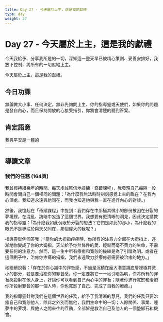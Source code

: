 ```yaml
---
title: Day 27 - 今天屬於上主，這是我的獻禮
type: day
weight: 27
---
```


# Day 27 - 今天屬於上主，這是我的獻禮

今天我給予、分享我所是的一切，深知這一整天早已被精心策劃、妥善安排好，我放下控制，將所有的一切獻給上主。

今天屬於上主，這是我的獻禮。


## 今日功課

無論做大小事、任何決定，無非先詢問上主、你的指導靈或天使們，如果你的問題是發自內心，而且保持開放的心接受指引，你將會清楚的聽到答案。

## 肯定語意

我與平安是一體的

---

## 導讀文章

### 我們的任務 (164頁)

我曾經持續幾年的時間，每天虔誠篤信地操練「奇蹟課程」，我發現自己每隔一段時間會問自己一個相同的問題：「為什麼我無法時時刻刻感覺上主的臨在？在我內心深處，我知道永遠與祂同在，而我也知道祂與我一直在進行內心的對談。」

然後，我憶起在「奇蹟課程」中提到：我們存在中那極其微小的部份被困在分裂的夢境裡，在混亂、誨暗中妄造了這個世界。我想要有更清晰的洞見，因此決定請教我的指導靈：「為什麼我如此侷限於分裂的想法？它們是如此的渺小，為什麼我的眼光不是專注於與天父同在，那個偉大的我呢？」

指導靈舉例回答我：「當你的大拇指疼痛時，你所有的注意力全部在大拇指上，逐漸地你變成了你的大姆指，天父給予你無條件的愛、輕鬆而毫不費力的生命，不需要任何的注意力。然而，這一生中所有療癒和寬恕的操練是為了引暗為明。或者在這個例子中，治癒你疼痛的拇指，我們永遠致力於療癒最需要被治癒的地方。」

祂繼續說著：「存在於你心識中的罪咎感，不過是沉積在龐大潛意識底層裡極其微小的部分，若是要治癒你的罪咎感，你一定要將它一一地引暗為明，你將所有的罪咎感投射在他人身上，好讓你可以看到自己內心中的罪咎；隨著你進行寬恕和治癒你所投射罪咎的那一個人時，你也寬恕了自己、完成了自我的療癒。」

我的指導靈針對我們在這個世界的任務，給予了我清晰的慧見，我們的任務只要治癒自己和寬恕他人，除此之外別而無他，我們生命中的一切；人際關係、事業、睡夢中的萝境、與他人之間來往的互動，全部皆是救治自己及他人的一個墊腳石和機會。
